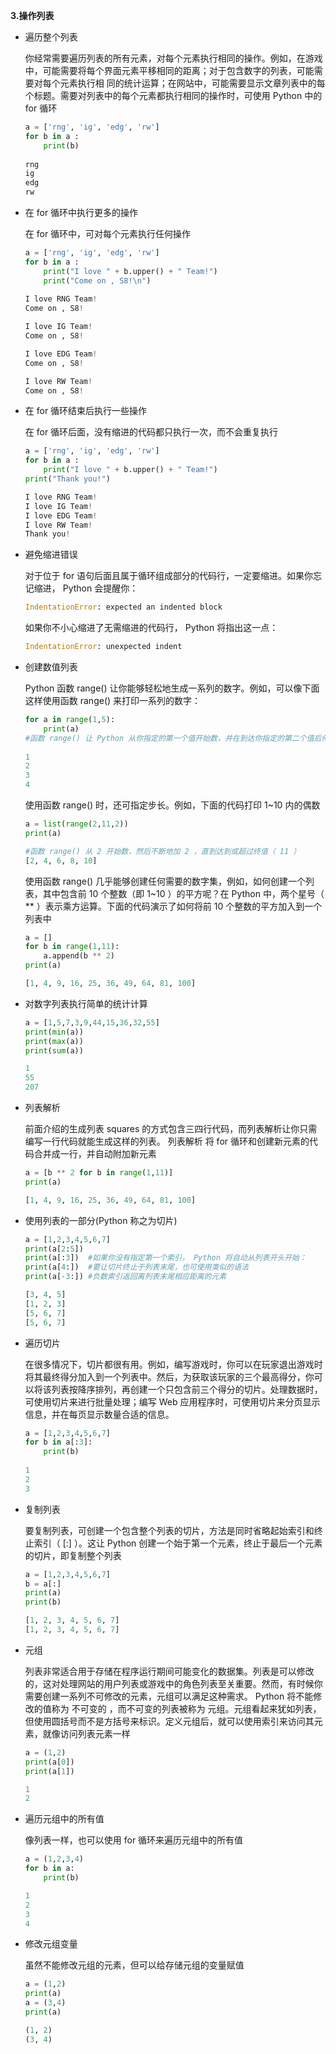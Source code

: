 **3.操作列表**

- 遍历整个列表

  你经常需要遍历列表的所有元素，对每个元素执行相同的操作。例如，在游戏中，可能需要将每个界面元素平移相同的距离；对于包含数字的列表，可能需要对每个元素执行相
  同的统计运算；在网站中，可能需要显示文章列表中的每个标题。需要对列表中的每个元素都执行相同的操作时，可使用 Python 中的 for 循环

  ```python
  a = ['rng', 'ig', 'edg', 'rw']
  for b in a :
      print(b)
      
  rng
  ig
  edg
  rw
  ```

- 在 for  循环中执行更多的操作

  在 for 循环中，可对每个元素执行任何操作

  ```python
  a = ['rng', 'ig', 'edg', 'rw']
  for b in a :
      print("I love " + b.upper() + " Team!")
      print("Come on , S8!\n")
      
  I love RNG Team!
  Come on , S8!
  
  I love IG Team!
  Come on , S8!
  
  I love EDG Team!
  Come on , S8!
  
  I love RW Team!
  Come on , S8!
  ```

- 在 for  循环结束后执行一些操作

  在 for 循环后面，没有缩进的代码都只执行一次，而不会重复执行

  ```python
  a = ['rng', 'ig', 'edg', 'rw']
  for b in a :
      print("I love " + b.upper() + " Team!")
  print("Thank you!")
  
  I love RNG Team!
  I love IG Team!
  I love EDG Team!
  I love RW Team!
  Thank you!
  ```

- 避免缩进错误

  对于位于 for 语句后面且属于循环组成部分的代码行，一定要缩进。如果你忘记缩进， Python 会提醒你：

  ```python
  IndentationError: expected an indented block
  ```

  如果你不小心缩进了无需缩进的代码行， Python 将指出这一点：

  ```python
  IndentationError: unexpected indent
  ```

- 创建数值列表

  Python 函数 range() 让你能够轻松地生成一系列的数字。例如，可以像下面这样使用函数 range() 来打印一系列的数字：

  ```python
  for a in range(1,5):
      print(a)
  #函数 range() 让 Python 从你指定的第一个值开始数，并在到达你指定的第二个值后停止，因此输出不包含第二个值（这里为 5 ）    
      
  1
  2
  3
  4
  ```

  使用函数 range() 时，还可指定步长。例如，下面的代码打印 1~10 内的偶数

  ```python
  a = list(range(2,11,2))
  print(a)
  
  #函数 range() 从 2 开始数，然后不断地加 2 ，直到达到或超过终值（ 11 ）
  [2, 4, 6, 8, 10]
  ```

  使用函数 range() 几乎能够创建任何需要的数字集，例如，如何创建一个列表，其中包含前 10 个整数（即 1~10 ）的平方呢？在 Python 中，两个星号（ ** ）表示乘方运算。下面的代码演示了如何将前 10 个整数的平方加入到一个列表中

  ```python
  a = []
  for b in range(1,11):
      a.append(b ** 2)
  print(a)
  
  [1, 4, 9, 16, 25, 36, 49, 64, 81, 100]
  ```

- 对数字列表执行简单的统计计算

  ```python
  a = [1,5,7,3,9,44,15,36,32,55]
  print(min(a))
  print(max(a))
  print(sum(a))
  
  1
  55
  207
  ```

- 列表解析

  前面介绍的生成列表 squares 的方式包含三四行代码，而列表解析让你只需编写一行代码就能生成这样的列表。 列表解析 将 for 循环和创建新元素的代码合并成一行，并自动附加新元素

  ```python
  a = [b ** 2 for b in range(1,11)]
  print(a)
  
  [1, 4, 9, 16, 25, 36, 49, 64, 81, 100]
  ```

- 使用列表的一部分(Python 称之为切片)

  ```python
  a = [1,2,3,4,5,6,7]
  print(a[2:5])
  print(a[:3])	#如果你没有指定第一个索引， Python 将自动从列表开头开始：
  print(a[4:])	#要让切片终止于列表末尾，也可使用类似的语法
  print(a[-3:])	#负数索引返回离列表末尾相应距离的元素
  
  [3, 4, 5]
  [1, 2, 3]
  [5, 6, 7]
  [5, 6, 7]
  ```

- 遍历切片

  在很多情况下，切片都很有用。例如，编写游戏时，你可以在玩家退出游戏时将其最终得分加入到一个列表中。然后，为获取该玩家的三个最高得分，你可以将该列表按降序排列，再创建一个只包含前三个得分的切片。处理数据时，可使用切片来进行批量处理；编写 Web 应用程序时，可使用切片来分页显示信息，并在每页显示数量合适的信息。

  ```python
  a = [1,2,3,4,5,6,7]
  for b in a[:3]:
      print(b)
      
  1
  2
  3
  ```

- 复制列表

  要复制列表，可创建一个包含整个列表的切片，方法是同时省略起始索引和终止索引（ [:] ）。这让 Python 创建一个始于第一个元素，终止于最后一个元素的切片，即复制整个列表

  ```python
  a = [1,2,3,4,5,6,7]
  b = a[:]
  print(a)
  print(b)
  
  [1, 2, 3, 4, 5, 6, 7]
  [1, 2, 3, 4, 5, 6, 7]
  ```

- 元组

  列表非常适合用于存储在程序运行期间可能变化的数据集。列表是可以修改的，这对处理网站的用户列表或游戏中的角色列表至关重要。然而，有时候你需要创建一系列不可修改的元素，元组可以满足这种需求。 Python 将不能修改的值称为 不可变的 ，而不可变的列表被称为 元组。元组看起来犹如列表，但使用圆括号而不是方括号来标识。定义元组后，就可以使用索引来访问其元素，就像访问列表元素一样

  ```python
  a = (1,2)
  print(a[0])
  print(a[1])
  
  1
  2
  ```

- 遍历元组中的所有值

  像列表一样，也可以使用 for 循环来遍历元组中的所有值

  ```python
  a = (1,2,3,4)
  for b in a:
      print(b)
  
  1
  2
  3
  4
  ```

- 修改元组变量

  虽然不能修改元组的元素，但可以给存储元组的变量赋值

  ```python
  a = (1,2)
  print(a)
  a = (3,4)
  print(a)
  
  (1, 2)
  (3, 4)
  ```
